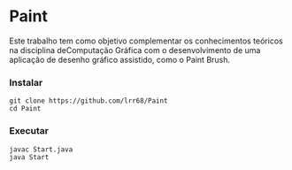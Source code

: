 # Paint
Este  trabalho  tem  como  objetivo  complementar  os  conhecimentos  teóricos  na  disciplina  deComputação Gráfica com o desenvolvimento de uma aplicação de desenho gráfico assistido, como o Paint Brush.

### Instalar
```
git clone https://github.com/lrr68/Paint
cd Paint
```

### Executar
```
javac Start.java
java Start
```